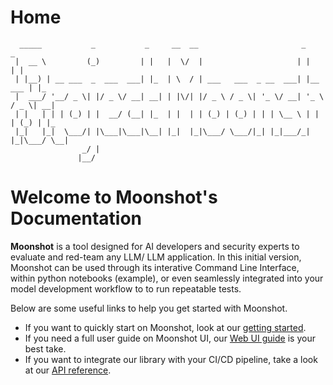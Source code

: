 # Home
```
  _____           _           _     __  __                       _           _   
 |  __ \         (_)         | |   |  \/  |                     | |         | |  
 | |__) | __ ___  _  ___  ___| |_  | \  / | ___   ___  _ __  ___| |__   ___ | |_ 
 |  ___/ '__/ _ \| |/ _ \/ __| __| | |\/| |/ _ \ / _ \| '_ \/ __| '_ \ / _ \| __|
 | |   | | | (_) | |  __/ (__| |_  | |  | | (_) | (_) | | | \__ \ | | | (_) | |_ 
 |_|   |_|  \___/| |\___|\___|\__| |_|  |_|\___/ \___/|_| |_|___/_| |_|\___/ \__|
                _/ |                                                             
               |__/                                                              

```

# Welcome to Moonshot's Documentation

**Moonshot** is a tool designed for AI developers and security experts to evaluate and red-team any LLM/ LLM application. In this initial version, Moonshot can be used through its interative Command Line Interface, within python notebooks (example), or even seamlessly integrated into your model development workflow to to run repeatable tests.

Below are some useful links to help you get started with Moonshot.

* If you want to quickly start on Moonshot, look at our [getting started](./getting_started/quick_install.md).
* If you need a full user guide on Moonshot UI, our [Web UI guide](http://localhost:8000/web_ui/web_ui_guide/) is your best take.
* If you want to integrate our library with your CI/CD pipeline, take a look at our [API reference](http://localhost:8000/understanding_moonshot/api_connector_endpoint/).